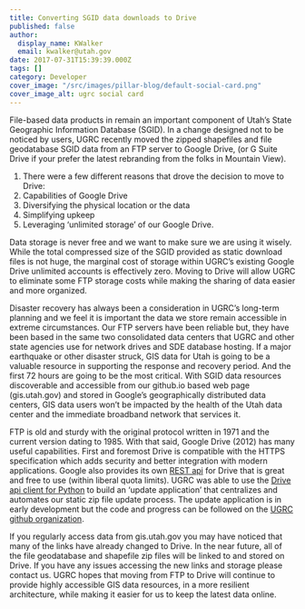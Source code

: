 ```yaml
---
title: Converting SGID data downloads to Drive
published: false
author:
  display_name: KWalker
  email: kwalker@utah.gov
date: 2017-07-31T15:39:39.000Z
tags: []
category: Developer
cover_image: "/src/images/pillar-blog/default-social-card.png"
cover_image_alt: ugrc social card
---
```


File-based data products in remain an important component of Utah’s State Geographic Information Database (SGID). In a change designed not to be noticed by users, UGRC recently moved the zipped shapefiles and file geodatabase SGID data from an FTP server to Google Drive, (or G Suite Drive if your prefer the latest rebranding from the folks in Mountain View).

1. There were a few different reasons that drove the decision to move to Drive:
1. Capabilities of Google Drive
1. Diversifying the physical location or the data
1. Simplifying upkeep
1. Leveraging ‘unlimited storage’ of our Google Drive.

Data storage is never free and we want to make sure we are using it wisely. While the total compressed size of the SGID provided as static download files is not huge, the marginal cost of storage within UGRC’s existing Google Drive unlimited accounts is effectively zero. Moving to Drive will allow UGRC to eliminate some FTP storage costs while making the sharing of data easier and more organized.

Disaster recovery has always been a consideration in UGRC’s long-term planning and we feel it is important the data we store remain accessible in extreme circumstances. Our FTP servers have been reliable but, they have been based in the same two consolidated data centers that UGRC and other state agencies use for network drives and SDE database hosting. If a major earthquake or other disaster struck, GIS data for Utah is going to be a valuable resource in supporting the response and recovery period. And the first 72 hours are going to be the most critical. With SGID data resources discoverable and accessible from our github.io based web page (gis.utah.gov) and stored in Google’s geographically distributed data centers, GIS data users won’t be impacted by the health of the Utah data center and the immediate broadband network that services it.

FTP is old and sturdy with the original protocol written in 1971 and the current version dating to 1985. With that said, Google Drive (2012) has many useful capabilities. First and foremost Drive is compatible with the HTTPS specification which adds security and better integration with modern applications. Google also provides its own [REST api](https://developers.google.com/drive/api/v3/about-sdk) for Drive that is great and free to use (within liberal quota limits). UGRC was able to use the [Drive api client for Python](https://developers.google.com/drive/api/v3/downloads) to build an ‘update application’ that centralizes and automates our static zip file update process. The update application is in early development but the code and progress can be followed on the [UGRC github organization](https://github.com/agrc/backseat-driver).

If you regularly access data from gis.utah.gov you may have noticed that many of the links have already changed to Drive. In the near future, all of the file geodatabase and shapefile zip files will be linked to and stored on Drive. If you have any issues accessing the new links and storage please contact us. UGRC hopes that moving from FTP to Drive will continue to provide highly accessible GIS data resources, in a more resilient architecture, while making it easier for us to keep the latest data online.
